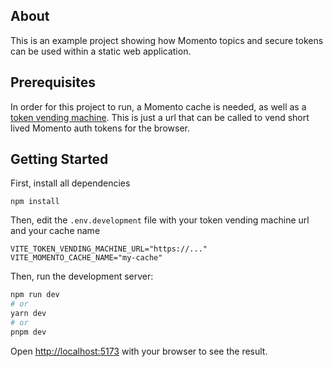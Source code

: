 ## About

This is an example project showing how Momento topics and secure tokens can be used within a static web application.

## Prerequisites

In order for this project to run, a Momento cache is needed, as well as a [token vending machine](https://github.com/momentohq/client-sdk-javascript/tree/main/examples/nodejs/token-vending-machine). This is just a url that can be called to vend short lived Momento auth tokens for the browser.

## Getting Started

First, install all dependencies

```
npm install
```

Then, edit the `.env.development` file with your token vending machine url and your cache name

```
VITE_TOKEN_VENDING_MACHINE_URL="https://..."
VITE_MOMENTO_CACHE_NAME="my-cache"
```

Then, run the development server:

```bash
npm run dev
# or
yarn dev
# or
pnpm dev
```

Open [http://localhost:5173](http://localhost:5173) with your browser to see the result.
